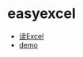 # easyexcel
* [读Excel](https://easyexcel.opensource.alibaba.com/docs/current/quickstart/read)
* [demo](https://github.com/alibaba/easyexcel/tree/master/easyexcel-test/src/test/java/com/alibaba/easyexcel/test/demo)